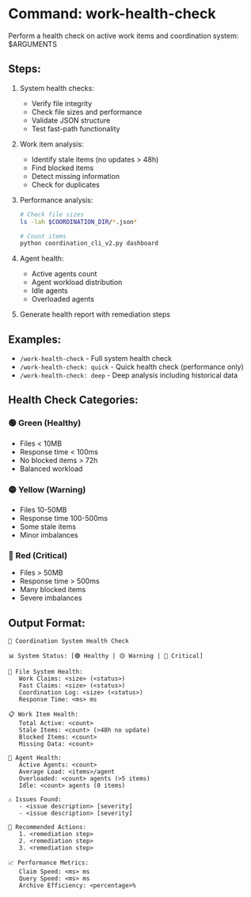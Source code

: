 # Command: work-health-check

Perform a health check on active work items and coordination system: $ARGUMENTS

## Steps:

1. System health checks:
   - Verify file integrity
   - Check file sizes and performance
   - Validate JSON structure
   - Test fast-path functionality

2. Work item analysis:
   - Identify stale items (no updates > 48h)
   - Find blocked items
   - Detect missing information
   - Check for duplicates

3. Performance analysis:
   ```bash
   # Check file sizes
   ls -lah $COORDINATION_DIR/*.json*
   
   # Count items
   python coordination_cli_v2.py dashboard
   ```

4. Agent health:
   - Active agents count
   - Agent workload distribution
   - Idle agents
   - Overloaded agents

5. Generate health report with remediation steps

## Examples:

- `/work-health-check` - Full system health check
- `/work-health-check: quick` - Quick health check (performance only)
- `/work-health-check: deep` - Deep analysis including historical data

## Health Check Categories:

### 🟢 Green (Healthy)
- Files < 10MB
- Response time < 100ms
- No blocked items > 72h
- Balanced workload

### 🟡 Yellow (Warning)
- Files 10-50MB
- Response time 100-500ms
- Some stale items
- Minor imbalances

### 🔴 Red (Critical)
- Files > 50MB
- Response time > 500ms
- Many blocked items
- Severe imbalances

## Output Format:

```
🏥 Coordination System Health Check

📊 System Status: [🟢 Healthy | 🟡 Warning | 🔴 Critical]

📁 File System Health:
   Work Claims: <size> (<status>)
   Fast Claims: <size> (<status>)
   Coordination Log: <size> (<status>)
   Response Time: <ms> ms

📋 Work Item Health:
   Total Active: <count>
   Stale Items: <count> (>48h no update)
   Blocked Items: <count>
   Missing Data: <count>

👥 Agent Health:
   Active Agents: <count>
   Average Load: <items>/agent
   Overloaded: <count> agents (>5 items)
   Idle: <count> agents (0 items)

⚠️ Issues Found:
   - <issue description> [severity]
   - <issue description> [severity]

🔧 Recommended Actions:
   1. <remediation step>
   2. <remediation step>
   3. <remediation step>

📈 Performance Metrics:
   Claim Speed: <ms> ms
   Query Speed: <ms> ms
   Archive Efficiency: <percentage>%
```